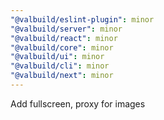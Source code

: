 ```yaml
---
"@valbuild/eslint-plugin": minor
"@valbuild/server": minor
"@valbuild/react": minor
"@valbuild/core": minor
"@valbuild/ui": minor
"@valbuild/cli": minor
"@valbuild/next": minor
---
```


Add fullscreen, proxy for images

